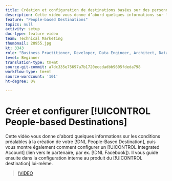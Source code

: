 ```yaml
---
title: Création et configuration de destinations basées sur des personnes
description: Cette vidéo vous donne d’abord quelques informations sur les conditions préalables à la création de votre destination basée sur les personnes, puis vous montre également comment configurer un compte intégré (lien vers le partenaire, par exemple Facebook). Il vous guide ensuite dans la configuration interne au produit de la destination elle-même.
feature: "People-based Destinations"
topics: null
activity: setup
doc-type: feature video
team: Technical Marketing
thumbnail: 28955.jpg
kt: 3343
role: "Business Practitioner, Developer, Data Engineer, Architect, Data Architect, Administrator, Leader"
level: Beginner
translation-type: tm+mt
source-git-commit: a7dc335e75697a7b1720eccdadbb9605fdeda798
workflow-type: tm+mt
source-wordcount: '101'
ht-degree: 0%

---
```



# Créer et configurer [!UICONTROL People-based Destinations]

Cette vidéo vous donne d&#39;abord quelques informations sur les conditions préalables à la création de votre [!DNL People-Based Destination], puis vous montre également comment configurer un [!UICONTROL Integrated Account] (lien vers le partenaire, par ex. [!DNL Facebook]). Il vous guide ensuite dans la configuration interne au produit du [!UICONTROL destination] lui-même.

>[!VIDEO](https://video.tv.adobe.com/v/28955/?quality=12)
